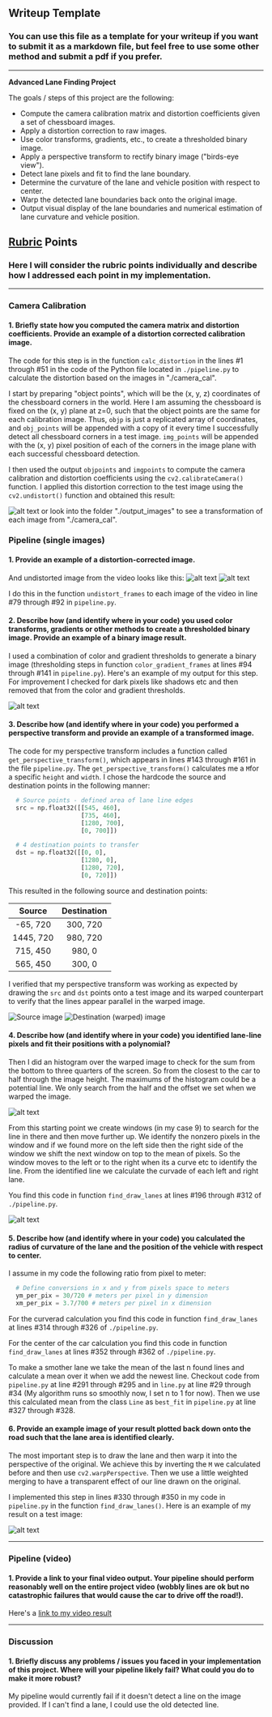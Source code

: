 ## Writeup Template

### You can use this file as a template for your writeup if you want to submit it as a markdown file, but feel free to use some other method and submit a pdf if you prefer.

---

**Advanced Lane Finding Project**

The goals / steps of this project are the following:

* Compute the camera calibration matrix and distortion coefficients given a set of chessboard images.
* Apply a distortion correction to raw images.
* Use color transforms, gradients, etc., to create a thresholded binary image.
* Apply a perspective transform to rectify binary image ("birds-eye view").
* Detect lane pixels and fit to find the lane boundary.
* Determine the curvature of the lane and vehicle position with respect to center.
* Warp the detected lane boundaries back onto the original image.
* Output visual display of the lane boundaries and numerical estimation of lane curvature and vehicle position.

[//]: # (Image References)

[image1]: ./examples/undistort_output.png "Undistorted"
[image2a]: ./writeup/original.png "Road Original"
[image2b]: ./writeup/transformed.png "Road Transformed"
[image3]: ./writeup/binary_combo.png "Binary Example"
[image4a]: ./writeup/src_warped_curve.png "Warp Example Source"
[image4b]: ./writeup/dst_warped_curve.png "Warp Example Destination"
[image5a]: ./writeup/histogram.png "Histogram"
[image5b]: ./writeup/color_fit_lines.png "Fit Visual"
[image6]: ./writeup/output.png "Output"
[video1]: ./project_video_output.mp4 "Video"

## [Rubric](https://review.udacity.com/#!/rubrics/571/view) Points

### Here I will consider the rubric points individually and describe how I addressed each point in my implementation.  

---

### Camera Calibration

#### 1. Briefly state how you computed the camera matrix and distortion coefficients. Provide an example of a distortion corrected calibration image.

The code for this step is in the function `calc_distortion` in the lines #1 through #51 in the code of the Python file located in `./pipeline.py` to calculate the distortion based on the images in "./camera_cal".

I start by preparing "object points", which will be the (x, y, z) coordinates of the chessboard corners in the world. Here I am assuming the chessboard is fixed on the (x, y) plane at z=0, such that the object points are the same for each calibration image.  Thus, `objp` is just a replicated array of coordinates, and `obj_points` will be appended with a copy of it every time I successfully detect all chessboard corners in a test image.  `img_points` will be appended with the (x, y) pixel position of each of the corners in the image plane with each successful chessboard detection.  

I then used the output `objpoints` and `imgpoints` to compute the camera calibration and distortion coefficients using the `cv2.calibrateCamera()` function.  I applied this distortion correction to the test image using the `cv2.undistort()` function and obtained this result:

![alt text][image1]
or look into the folder "./output_images" to see a transformation of each image from "./camera_cal".

### Pipeline (single images)

#### 1. Provide an example of a distortion-corrected image.

And undistorted image from the video looks like this:
![alt text][image2a]
![alt text][image2b]

I do this in the function `undistort_frames` to each image of the video in line #79 through #92 in `pipeline.py`.

#### 2. Describe how (and identify where in your code) you used color transforms, gradients or other methods to create a thresholded binary image.  Provide an example of a binary image result.

I used a combination of color and gradient thresholds to generate a binary image (thresholding steps in function `color_gradient_frames` at lines #94 through #141 in `pipeline.py`).  Here's an example of my output for this step. For improvement I checked for dark pixels like shadows etc and then removed that from the color and gradient thresholds.

![alt text][image3]

#### 3. Describe how (and identify where in your code) you performed a perspective transform and provide an example of a transformed image.

The code for my perspective transform includes a function called `get_perspective_transform()`, which appears in lines #143 through #161 in the file `pipeline.py`.  The `get_perspective_transform()` calculates me a `M`for a specific `height` and `width`.  I chose the hardcode the source and destination points in the following manner:

```python
  # Source points - defined area of lane line edges
  src = np.float32([[545, 460],
                    [735, 460],
                    [1280, 700],
                    [0, 700]])

  # 4 destination points to transfer
  dst = np.float32([[0, 0],
                    [1280, 0],
                    [1280, 720],
                    [0, 720]])
```

This resulted in the following source and destination points:

| Source        | Destination   |
|:-------------:|:-------------:|
| -65, 720      | 300, 720      |
| 1445, 720     | 980, 720      |
| 715, 450      | 980, 0        |
| 565, 450      | 300, 0        |

I verified that my perspective transform was working as expected by drawing the `src` and `dst` points onto a test image and its warped counterpart to verify that the lines appear parallel in the warped image.

![Source image][image4a]
![Destination (warped) image][image4b]

#### 4. Describe how (and identify where in your code) you identified lane-line pixels and fit their positions with a polynomial?

Then I did an histogram over the warped image to check for the sum from the bottom to three quarters of the screen. So from the closest to the car to half through the image height. The maximums of the histogram could be a potential line. We only search from the half and the offset we set when we warped the image.

![alt text][image5a]

From this starting point we create windows (in my case 9) to search for the line in there and then move further up.
We identify the nonzero pixels in the window and if we found more on the left side then the right side of the window we shift the next window on top to the mean of pixels. So the window moves to the left or to the right when its a curve etc to identify the line.
From the identified line we calculate the curvade of each left and right lane.

You find this code in function `find_draw_lanes` at lines #196 through #312 of `./pipeline.py`.

![alt text][image5b]

#### 5. Describe how (and identify where in your code) you calculated the radius of curvature of the lane and the position of the vehicle with respect to center.

I assume in my code the following ratio from pixel to meter:
```python
  # Define conversions in x and y from pixels space to meters
  ym_per_pix = 30/720 # meters per pixel in y dimension
  xm_per_pix = 3.7/700 # meters per pixel in x dimension
```
For the curverad calculation you find this code in function `find_draw_lanes` at lines #314 through #326 of `./pipeline.py`.

For the center of the car calculation you find this code in function `find_draw_lanes` at lines #352 through #362 of `./pipeline.py`.

To make a smother lane we take the mean of the last n found lines and calculate a mean over it when we add the newest line. Checkout code from `pipeline.py` at line #291 through #295 and in `line.py` at line #29 through #34 (My algorithm runs so smoothly now, I set n to 1 for now). Then we use this calculated mean from the class `Line` as `best_fit` in `pipeline.py` at line #327 through #328.

#### 6. Provide an example image of your result plotted back down onto the road such that the lane area is identified clearly.

The most important step is to draw the lane and then warp it into the perspective of the original. We achieve this by inverting the `M` we calculated before and then use `cv2.warpPerspective`. Then we use a little weighted merging to have a transparent effect of our line drawn on the original.

I implemented this step in lines #330 through #350 in my code in `pipeline.py` in the function `find_draw_lanes()`.  Here is an example of my result on a test image:

![alt text][image6]

---

### Pipeline (video)

#### 1. Provide a link to your final video output.  Your pipeline should perform reasonably well on the entire project video (wobbly lines are ok but no catastrophic failures that would cause the car to drive off the road!).

Here's a [link to my video result](./project_video_output.mp4)

---

### Discussion

#### 1. Briefly discuss any problems / issues you faced in your implementation of this project.  Where will your pipeline likely fail?  What could you do to make it more robust?

My pipeline would currently fail if it doesn't detect a line on the image provided. If I can't find a lane, I could use the old detected line.
